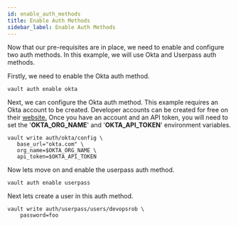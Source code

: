 ```yaml
---
id: enable_auth_methods
title: Enable Auth Methods
sidebar_label: Enable Auth Methods
---
```


Now that our pre-requisites are in place, we need to enable and configure two auth methods. In this example, we will use Okta and Userpass auth methods.

Firstly, we need to enable the Okta auth method.

```shell
vault auth enable okta
```

Next, we can configure the Okta auth method.  This example requires an Okta account to be created.  Developer accounts can be created for free on their [website.](https://developer.okta.com/signup/) Once you have an account and an API token, you will need to set the '**OKTA_ORG_NAME**' and '**OKTA_API_TOKEN**' environment variables.

```shell
vault write auth/okta/config \
   base_url="okta.com" \
   org_name=$OKTA_ORG_NAME \
   api_token=$OKTA_API_TOKEN
```

Now lets move on and enable the userpass auth method.

```shell
vault auth enable userpass
```

Next lets create a user in this auth method.

```shell
vault write auth/userpass/users/devopsrob \
    password=foo
```
